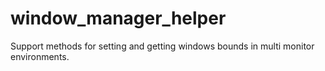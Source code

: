 # window_manager_helper

Support methods for setting and getting windows bounds in multi monitor environments.
